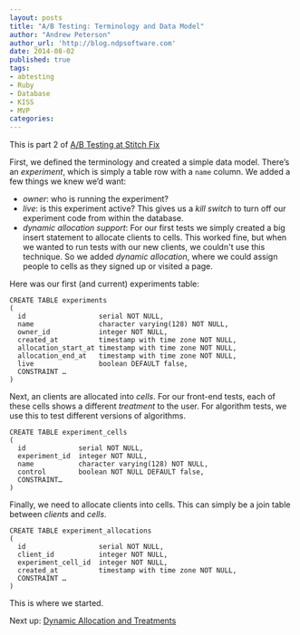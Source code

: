 ```yaml
---
layout: posts
title: "A/B Testing: Terminology and Data Model"
author: "Andrew Peterson"
author_url: 'http://blog.ndpsoftware.com'
date: 2014-08-02
published: true
tags:
- abtesting
- Ruby
- Database
- KISS
- MVP
categories: 
---
```


This is part 2 of [A/B Testing at Stitch Fix](/blog/2014/08/01/a-b-testing-at-stitchfix-part-1/)

First, we defined the terminology and created a simple data model. There’s an _experiment_, 
which is simply a table row with a `name` column.  We added a few things we knew we’d want:

* _owner_: who is running the experiment?
* _live_: is this experiment active? This gives us a _kill switch_ to turn off our experiment code from within the database.
* _dynamic allocation support_: For our first tests we simply created a big insert statement 
to allocate clients to cells. This worked fine, but when we wanted to run tests with our new clients, 
we couldn't use this technique. So we added _dynamic allocation_, where we could assign people to cells 
as they signed up or visited a page. 

Here was our first (and current) experiments table:

```
CREATE TABLE experiments
(
  id                  serial NOT NULL,
  name                character varying(128) NOT NULL,
  owner_id            integer NOT NULL,
  created_at          timestamp with time zone NOT NULL,
  allocation_start_at timestamp with time zone NOT NULL,
  allocation_end_at   timestamp with time zone NOT NULL,
  live                boolean DEFAULT false,
  CONSTRAINT …
)
```

Next, an clients are allocated into _cells_. For our front-end tests, each of these cells shows a 
different _treatment_ to the user.  For algorithm tests, we use this to test different versions 
of algorithms.

```
CREATE TABLE experiment_cells
(
  id             serial NOT NULL,
  experiment_id  integer NOT NULL,
  name           character varying(128) NOT NULL,
  control        boolean NOT NULL DEFAULT false,
  CONSTRAINT…
)
```
Finally, we need to allocate clients into cells. This can simply be a join table between _clients_ and _cells_.

```
CREATE TABLE experiment_allocations
(
  id                  serial NOT NULL,
  client_id           integer NOT NULL,
  experiment_cell_id  integer NOT NULL,
  created_at          timestamp with time zone NOT NULL,
  CONSTRAINT …
)
```

This is where we started.

Next up: [Dynamic Allocation and Treatments](/blog/2014/08/01/a-b-testing-dynamic-allocation-and-treatments/)


